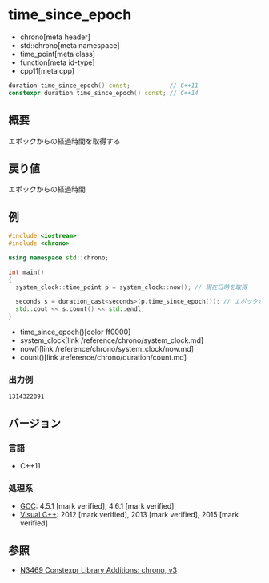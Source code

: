 # time_since_epoch
* chrono[meta header]
* std::chrono[meta namespace]
* time_point[meta class]
* function[meta id-type]
* cpp11[meta cpp]

```cpp
duration time_since_epoch() const;           // C++11
constexpr duration time_since_epoch() const; // C++14
```

## 概要
エポックからの経過時間を取得する


## 戻り値
エポックからの経過時間


## 例
```cpp example
#include <iostream>
#include <chrono>

using namespace std::chrono;

int main()
{
  system_clock::time_point p = system_clock::now(); // 現在日時を取得

  seconds s = duration_cast<seconds>(p.time_since_epoch()); // エポックからの経過時間(秒)を取得
  std::cout << s.count() << std::endl;
}
```
* time_since_epoch()[color ff0000]
* system_clock[link /reference/chrono/system_clock.md]
* now()[link /reference/chrono/system_clock/now.md]
* count()[link /reference/chrono/duration/count.md]

### 出力例
```
1314322091
```

## バージョン
### 言語
- C++11

### 処理系
- [GCC](/implementation.md#gcc): 4.5.1 [mark verified], 4.6.1 [mark verified]
- [Visual C++](/implementation.md#visual_cpp): 2012 [mark verified], 2013 [mark verified], 2015 [mark verified]

## 参照
- [N3469 Constexpr Library Additions: chrono, v3](http://www.open-std.org/jtc1/sc22/wg21/docs/papers/2012/n3469.html)

